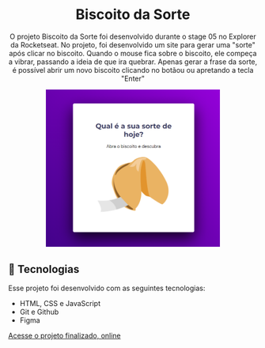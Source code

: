 <h1 align="center"> Biscoito da Sorte </h1>

<p align="center">
O projeto Biscoito da Sorte foi desenvolvido durante o stage 05 no Explorer da Rocketseat. No projeto, foi desenvolvido um site para gerar uma "sorte" após clicar no biscoito. Quando o mouse fica sobre o biscoito, ele compeça a vibrar, passando a ideia de que ira quebrar. Apenas gerar a frase da sorte, é possível abrir um novo biscoito clicando no botãou ou apretando a tecla "Enter" <br/>

<p align="center">
  <img alt="projeto treine.me" src="./images/preview.png" width="70%">
</p>

## 🚀 Tecnologias

Esse projeto foi desenvolvido com as seguintes tecnologias:

- HTML, CSS e JavaScript
- Git e Github
- Figma

[Acesse o projeto finalizado, online](https://marcelgava.github.io/stage05-desafio01-biscoito-da-sorte/)
